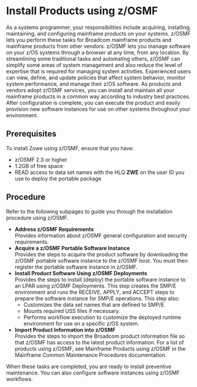 # Install Products using z/OSMF

As a systems programmer, your responsibilities include acquiring, installing, maintaining, and configuring mainframe products on your systems. z/OSMF lets you perform these tasks for Broadcom mainframe products and mainframe products from other vendors. z/OSMF lets you manage software on your z/OS systems through a browser at any time, from any location. By streamlining some traditional tasks and automating others, z/OSMF can simplify some areas of system management and also reduce the level of expertise that is required for managing system activities. Experienced users can view, define, and update policies that affect system behavior, monitor system performance, and manage their z/OS software.
As products and vendors adopt z/OSMF services, you can install and maintain all your mainframe products in a common way according to industry best practices. After configuration is complete, you can execute the product and easily provision new software instances for use on other systems throughout your environment.

## Prerequisites

To install Zowe using z/OSMF, ensure that you have:

- z/OSMF 2.3 or higher
- 1.2GB of free space
- READ access to data set names with the HLQ **ZWE** on the user ID you use to deploy the portable package

## Procedure

Refer to the following subpages to guide you through the installation procedure using z/OSMF.

* **Address z/OSMF Requirements**  
Provides information about z/OSMF general configuration and security requirements.
* **Acquire a z/OSMF Portable Software Instance**  
Provides the steps to acquire the product software by downloading the z/OSMF portable software instance to the z/OSMF host. You must then register the portable software instance in z/OSMF.
* **Install Product Software Using z/OSMF Deployments**  
Provides the steps to install (deploy) the portable software instance to an LPAR using z/OSMF Deployments. This step creates the SMP/E environment and runs the RECEIVE, APPLY, and ACCEPT steps to prepare the software instance for SMP/E operations. This step also:
    * Customizes the data set names that are defined to SMP/E.
    * Mounts required USS files if necessary.
    * Performs workflow execution to customize the deployed runtime environment for use on a specific z/OS system.
* **Import Product Information into z/OSMF**  
Provides the steps to import the Broadcom product information file so that z/OSMF has access to the latest product information. For a list of products using z/OSMF, see Mainframe Products using z/OSMF in the Mainframe Common Maintenance Procedures documentation.

When these tasks are completed, you are ready to install preventive maintenance. You can also configure software instances using z/OSMF workflows.
